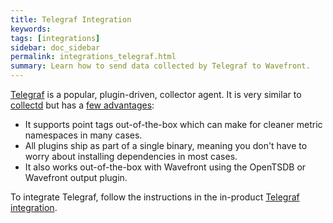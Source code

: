 ```yaml
---
title: Telegraf Integration
keywords:
tags: [integrations]
sidebar: doc_sidebar
permalink: integrations_telegraf.html
summary: Learn how to send data collected by Telegraf to Wavefront.
---
```

[Telegraf](https://github.com/influxdata/telegraf) is a popular, plugin-driven, collector agent. It is very similar to [collectd](integrations_collectd.html) but has a [few advantages](https://www.wavefront.com/collectd-vs-telegraf-comparing-metric-collection-agents/):

- It supports point tags out-of-the-box which can make for cleaner metric namespaces in many cases.
- All plugins ship as part of a single binary, meaning you don't have to worry about installing dependencies in most cases.
- It also works out-of-the-box with Wavefront using the OpenTSDB or Wavefront output plugin.

To integrate Telegraf, follow the instructions in the in-product [Telegraf integration](integrations.html#in-product-integrations).

